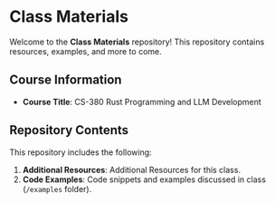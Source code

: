 # Class Materials
Welcome to the **Class Materials** repository! This repository contains resources, examples, and more to come.

## Course Information
- **Course Title**: CS-380 Rust Programming and LLM Development

## Repository Contents

This repository includes the following:
1. **Additional Resources**: Additional Resources for this class.
2. **Code Examples**: Code snippets and examples discussed in class (`/examples` folder).
